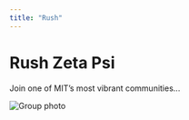 ```yaml
---
title: "Rush"
---
```


# Rush Zeta Psi

Join one of MIT’s most vibrant communities...

![Group photo](/images/Zeta_Psi_Coat_of_Arms.png)
